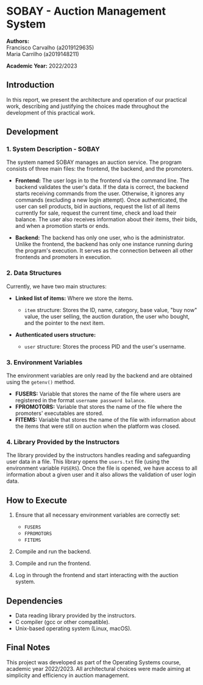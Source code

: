 # SOBAY - Auction Management System

**Authors:**  
Francisco Carvalho (a2019129635)  
Maria Carrilho (a2019148211)  

**Academic Year:** 2022/2023

## Introduction

In this report, we present the architecture and operation of our practical work, describing and justifying the choices made throughout the development of this practical work.

## Development

### 1. System Description - SOBAY

The system named SOBAY manages an auction service. The program consists of three main files: the frontend, the backend, and the promoters.

- **Frontend:** The user logs in to the frontend via the command line. The backend validates the user's data. If the data is correct, the backend starts receiving commands from the user. Otherwise, it ignores any commands (excluding a new login attempt). Once authenticated, the user can sell products, bid in auctions, request the list of all items currently for sale, request the current time, check and load their balance. The user also receives information about their items, their bids, and when a promotion starts or ends.

- **Backend:** The backend has only one user, who is the administrator. Unlike the frontend, the backend has only one instance running during the program's execution. It serves as the connection between all other frontends and promoters in execution.

### 2. Data Structures

Currently, we have two main structures:

- **Linked list of items:** Where we store the items.
  - `item` structure: Stores the ID, name, category, base value, "buy now" value, the user selling, the auction duration, the user who bought, and the pointer to the next item.
  
- **Authenticated users structure:**
  - `user` structure: Stores the process PID and the user's username.

### 3. Environment Variables

The environment variables are only read by the backend and are obtained using the `getenv()` method.

- **FUSERS:** Variable that stores the name of the file where users are registered in the format `username password balance`.
- **FPROMOTORS:** Variable that stores the name of the file where the promoters' executables are stored.
- **FITEMS:** Variable that stores the name of the file with information about the items that were still on auction when the platform was closed.

### 4. Library Provided by the Instructors

The library provided by the instructors handles reading and safeguarding user data in a file. This library opens the `users.txt` file (using the environment variable `FUSERS`). Once the file is opened, we have access to all information about a given user and it also allows the validation of user login data.

## How to Execute

1. Ensure that all necessary environment variables are correctly set:
   - `FUSERS`
   - `FPROMOTORS`
   - `FITEMS`

2. Compile and run the backend.

3. Compile and run the frontend.

4. Log in through the frontend and start interacting with the auction system.

## Dependencies

- Data reading library provided by the instructors.
- C compiler (gcc or other compatible).
- Unix-based operating system (Linux, macOS).

## Final Notes

This project was developed as part of the Operating Systems course, academic year 2022/2023. All architectural choices were made aiming at simplicity and efficiency in auction management.

